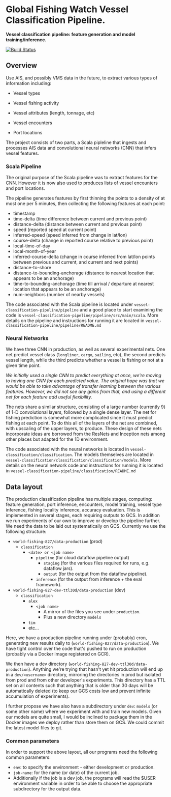 # Global Fishing Watch Vessel Classification Pipeline.

**Vessel classification pipeline: feature generation and model training/inference.**

[![Build Status](https://travis-ci.org/GlobalFishingWatch/vessel-classification-pipeline.svg?branch=master)](https://travis-ci.org/GlobalFishingWatch/vessel-classification-pipeline)

## Overview

Use AIS, and possibly VMS data in the future, to extract various types of information including:
   
  - Vessel types

  - Vessel fishing activity

  - Vessel attributes (length, tonnage, etc)

  - Vessel encounters

  - Port locations


The project consists of two parts, a Scala pipleline that ingests and processes AIS data and convolutional
neural networks (CNN) that infers vessel features.

### Scala Pipeline

The original purpose of the Scala pipeline was to extract features for the CNN. However it is now also
used to produces lists of vessel encounters and port locations. 

The pipeline generates features by first thinning the points to a density of at most one per 5 minutes, then 
collecting the following features at each point:

  - timestamp
  - time-delta (time difference between current and previous point)
  - distance-delta (distance between current and previous point)
  - speed (reported speed at current point)
  - inferred-speed (speed inferred from change in lat/lon)
  - course-delta (change in reported course relative to previous point)
  - local-time-of-day
  - local-month-of-year
  - inferred-course-delta (change in course inferred from lat/lon points between 
                            previous and current, and current and next points)
  - distance-to-shore
  - distance-to-bounding-anchorage (distance to nearest location that appears to be an anchorage)
  - time-to-bounding-anchorage (time till arrival / departure at nearest location that appears to
                                 be an anchorage)
  - num-neighbors (number of nearby vessels)

[comment]: # (TODO: add more info on encounters) 

[comment]: # (TODO: add more info on port locations) 

The code associated with the Scala pipeline is located under `vessel-classification-pipeline/pipeline`
and a good place to start examining the code is `vessel-classification-pipeline/pipeline/src/main/scala`.
More details on the pipeline and instructions for running it are located in
`vessel-classification-pipeline/pipeline/README.md`


### Neural Networks

We have three CNN in production, as well as several experimental nets. One net
predict vessel class (`longliner`, `cargo`, `sailing`, etc), the second predicts
vessel length, while the third predicts whether a vessel is fishing or not at
a given time point.

*We initially used a single CNN to predict everything at once,
we're moving to having one CNN for each predicted value.  The original
hope was that we would be able to take advantage of transfer learning between
the various features. However, we did not see any gains from that, and using
a different net for each feature add useful flexibility.*

The nets share a similar structure, consisting of a large number (currently 9)
of 1-D convolutional layers, followed by a single dense layer. The net for 
fishing prediction is somewhat more complicated since it must predict fishing at
each point. To do this all of the layers of the net are combined, with upscaling
of the upper layers, to produce. These design of these nets incorporate ideas are borrowed
from the ResNets and Inception nets among other places but adapted for the 1D environment.

The code associated with the neural networks is located in
`vessel-classification/classification`. The models themselves are located
in `vessel-classification/classification/classification/models`. More details
on the neural network code and instructions for running it is located in 
`vessel-classification-pipeline/classification/README.md`


## Data layout

The production classification pipeline has multiple stages, computing: feature generation, port
inference, encounters, model training, vessel type inference, fishing locality inference, accuracy
evaluation. This is implemented in several stages, each requiring outputs to GCS. In addition we
run experiments of our own to improve or develop the pipeline further. We need the data to be laid
out systematically on GCS. Currently we use the following structure:

* `world-fishing-827/data-production` (prod)
  * `classification`
    * `<date> or <job name>`
      * `pipeline` (for cloud dataflow pipeline output)
        * `staging` (for the various files required for runs, e.g. dataflow jars).
        * `output` (for the output from the dataflow pipeline).
      * `inference` (for the output from inference + the eval framework).
* `world-fishing-827-dev-ttl30d/data-production` (dev)
    * `classification`
      * `alex`
        * `<job name>`
          * A mirror of the files you see under `production`.
          * Plus a new directory `models`
      * `tim`
      * etc...

Here, we have a production pipeline running under (probably) cron, generating new results daily to
(`world-fishing-827/data-production`).
We have tight control over the code that's pushed to run on production (probably via a Docker image
registered on GCR).

We then have a dev directory (`world-fishing-827-dev-ttl30d/data-production`). Anything we're trying
that hasn't yet hit production will end up in a `dev/<username>` directory, mirroring the
directories in prod but isolated from prod and from other developer's experiments. This directory
has a TTL set on all contents such that anything that is older than 30 days will be automatically
deleted (to keep our GCS costs low and prevent infinite accumulation of experiments).

I further propose we have also have a subdirectory under `dev`: `models` (or some other name) where
we experiment with and train new models. Given our models are quite small, I would be inclined to
package them in the Docker images we deploy rather than store them on GCS. We could commit the
latest model files to git.

### Common parameters

In order to support the above layout, all our programs need the following common parameters:

* `env`: to specify the environment - either development or production.
* `job-name`: for the name (or date) of the current job.
* Additionally if the job is a dev job, the programs will read the $USER environment variable
  in order to be able to choose the appropriate subdirectory for the output data.



